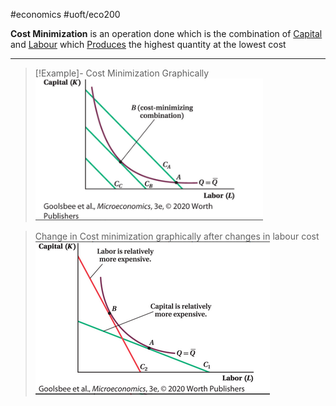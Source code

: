 #economics #uoft/eco200 

**Cost Minimization** is an operation done which is the combination of [Capital](Capital.md) and [Labour](Labour.md) which [Produces](Production%20Function.md) the highest quantity at the lowest cost

---

> [!Example]- Cost Minimization Graphically
> 	![Pasted image 20231106213255](attachments/Pasted%20image%2020231106213255.png)



> Change in Cost minimization graphically after changes in labour cost
> 	![Pasted image 20231106213855](attachments/Pasted%20image%2020231106213855.png)

